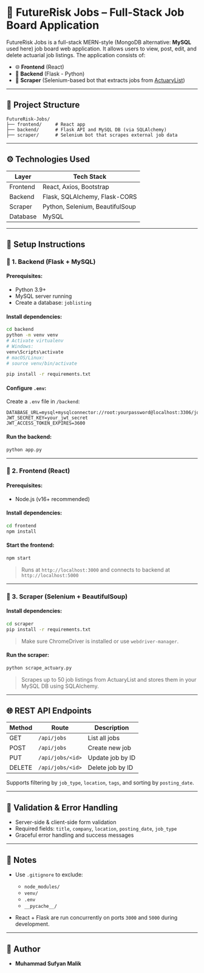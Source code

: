 # 🚀 FutureRisk Jobs – Full-Stack Job Board Application

FutureRisk Jobs is a full-stack MERN-style (MongoDB alternative: **MySQL** used here) job board web application. It allows users to view, post, edit, and delete actuarial job listings. The application consists of:

- 🌐 **Frontend** (React)
- 🔧 **Backend** (Flask - Python)
- 🤖 **Scraper** (Selenium-based bot that extracts jobs from [ActuaryList](https://www.actuarylist.com))

---

## 📁 Project Structure

```
FutureRisk-Jobs/
├── frontend/     # React app
├── backend/      # Flask API and MySQL DB (via SQLAlchemy)
├── scraper/      # Selenium bot that scrapes external job data
```

---

## ⚙️ Technologies Used

| Layer     | Tech Stack                         |
|-----------|------------------------------------|
| Frontend  | React, Axios, Bootstrap            |
| Backend   | Flask, SQLAlchemy, Flask-CORS      |
| Scraper   | Python, Selenium, BeautifulSoup    |
| Database  | MySQL                              |

---

## 🚀 Setup Instructions

### 🔹 1. Backend (Flask + MySQL)

#### Prerequisites:
- Python 3.9+
- MySQL server running
- Create a database: `joblisting`

#### Install dependencies:

```bash
cd backend
python -m venv venv
# Activate virtualenv
# Windows:
venv\Scripts\activate
# macOS/Linux:
# source venv/bin/activate

pip install -r requirements.txt
```

#### Configure `.env`:

Create a `.env` file in `/backend`:

```env
DATABASE_URL=mysql+mysqlconnector://root:yourpassword@localhost:3306/joblisting
JWT_SECRET_KEY=your_jwt_secret
JWT_ACCESS_TOKEN_EXPIRES=3600
```

#### Run the backend:

```bash
python app.py
```

---

### 🔹 2. Frontend (React)

#### Prerequisites:
- Node.js (v16+ recommended)

#### Install dependencies:

```bash
cd frontend
npm install
```

#### Start the frontend:

```bash
npm start
```

> Runs at `http://localhost:3000` and connects to backend at `http://localhost:5000`

---

### 🔹 3. Scraper (Selenium + BeautifulSoup)

#### Install dependencies:

```bash
cd scraper
pip install -r requirements.txt
```

> Make sure ChromeDriver is installed or use `webdriver-manager`.

#### Run the scraper:

```bash
python scrape_actuary.py
```

> Scrapes up to 50 job listings from ActuaryList and stores them in your MySQL DB using SQLAlchemy.

---

## 🌐 REST API Endpoints

| Method | Route           | Description         |
|--------|------------------|---------------------|
| GET    | `/api/jobs`      | List all jobs       |
| POST   | `/api/jobs`      | Create new job      |
| PUT    | `/api/jobs/<id>` | Update job by ID    |
| DELETE | `/api/jobs/<id>` | Delete job by ID    |

Supports filtering by `job_type`, `location`, `tags`, and sorting by `posting_date`.

---

## 🧪 Validation & Error Handling

- Server-side & client-side form validation
- Required fields: `title`, `company`, `location`, `posting_date`, `job_type`
- Graceful error handling and success messages

---

## 📌 Notes

- Use `.gitignore` to exclude:
  - `node_modules/`
  - `venv/`
  - `.env`
  - `__pycache__/`

- React + Flask are run concurrently on ports `3000` and `5000` during development.

---

## 👥 Author

- **Muhammad Sufyan Malik**

